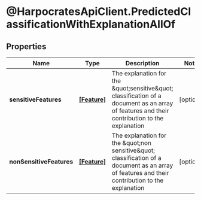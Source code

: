 # @HarpocratesApiClient.PredictedClassificationWithExplanationAllOf

## Properties

Name | Type | Description | Notes
------------ | ------------- | ------------- | -------------
**sensitiveFeatures** | [**[Feature]**](Feature.md) | The explanation for the \&quot;sensitive\&quot; classification of a document as an array of features and their contribution to the explanation | [optional] 
**nonSensitiveFeatures** | [**[Feature]**](Feature.md) | The explanation for the \&quot;non sensitive\&quot; classification of a document as an array of features and their contribution to the explanation | [optional] 


